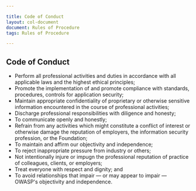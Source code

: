 ```yaml
---

title: Code of Conduct
layout: col-document
document: Rules of Procedure
tags: Rules of Procedure

---
```


## Code of Conduct
- Perform all professional activities and duties in accordance with all applicable laws and the highest ethical principles;
- Promote the implementation of and promote compliance with standards, procedures, controls for application security;
- Maintain appropriate confidentiality of proprietary or otherwise sensitive information encountered in the course of professional activities;
- Discharge professional responsibilities with diligence and honesty;
- To communicate openly and honestly;
- Refrain from any activities which might constitute a conflict of interest or otherwise damage the reputation of employers, the information security profession, or the Foundation;
- To maintain and affirm our objectivity and independence;
- To reject inappropriate pressure from industry or others;
- Not intentionally injure or impugn the professional reputation of practice of colleagues, clients, or employers;
- Treat everyone with respect and dignity; and
- To avoid relationships that impair — or may appear to impair — OWASP's objectivity and independence.
